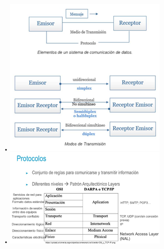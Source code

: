 - ![image.png](../assets/image_1721091489053_0.png)
- ![image.png](../assets/image_1721091508680_0.png)